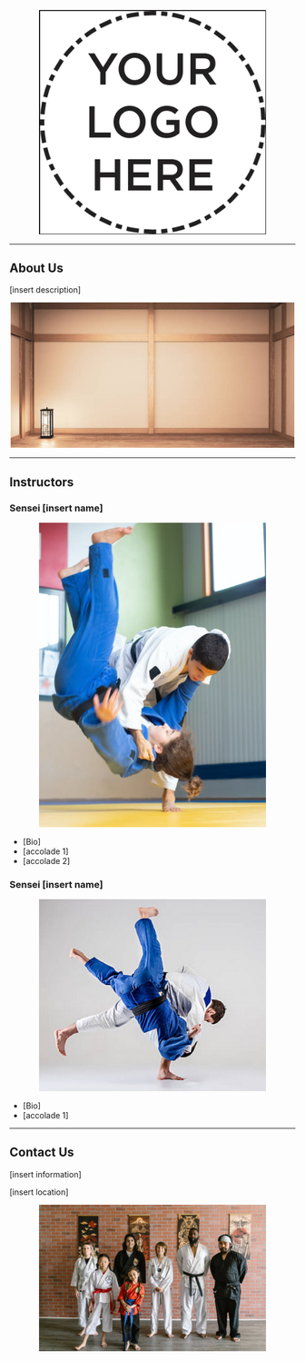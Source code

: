 <p align="center">
<img width="400" src="./Assets/logo.png">
</p>

---
## About Us
[insert description]

<p align="center">
<img width="500" src="./Assets/dojo.png">
</p>


--- 
## Instructors

### Sensei [insert name]

<p align="center">
<img width="400" src="./Assets/sensei1.png">
</p>

  * [Bio]
  * [accolade 1]
  * [accolade 2]
  
### Sensei [insert name]

<p align="center">
<img width="400" src="./Assets/sensei2.png">
</p>

  * [Bio]
  * [accolade 1]

---
## Contact Us
[insert information]

[insert location]

<p align="center">
<img width="400" src="./Assets/team.png">
</p>
